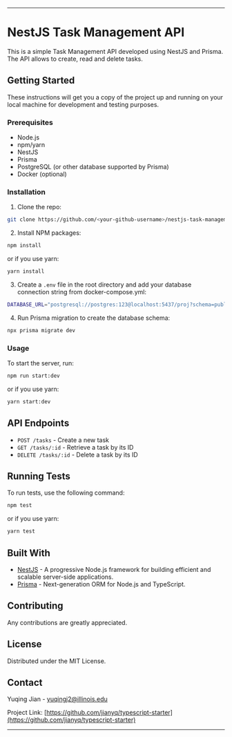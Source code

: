 
---

# NestJS Task Management API

This is a simple Task Management API developed using NestJS and Prisma. The API allows to create, read and delete tasks.

## Getting Started

These instructions will get you a copy of the project up and running on your local machine for development and testing purposes.

### Prerequisites

- Node.js
- npm/yarn
- NestJS
- Prisma
- PostgreSQL (or other database supported by Prisma)
- Docker (optional)

### Installation

1. Clone the repo:

```bash
git clone https://github.com/<your-github-username>/nestjs-task-management.git
```

2. Install NPM packages:

```bash
npm install
```

or if you use yarn:

```bash
yarn install
```

3. Create a `.env` file in the root directory and add your database connection string from docker-compose.yml:

```bash
DATABASE_URL="postgresql://postgres:123@localhost:5437/proj?schema=public"
```

4. Run Prisma migration to create the database schema:

```bash
npx prisma migrate dev
```

### Usage

To start the server, run:

```bash
npm run start:dev
```

or if you use yarn:

```bash
yarn start:dev
```

## API Endpoints

- `POST /tasks` - Create a new task
- `GET /tasks/:id` - Retrieve a task by its ID
- `DELETE /tasks/:id` - Delete a task by its ID

## Running Tests

To run tests, use the following command:

```bash
npm test
```

or if you use yarn:

```bash
yarn test
```

## Built With

- [NestJS](https://nestjs.com/) - A progressive Node.js framework for building efficient and scalable server-side applications.
- [Prisma](https://www.prisma.io/) - Next-generation ORM for Node.js and TypeScript.

## Contributing

Any contributions are greatly appreciated.

## License

Distributed under the MIT License.

## Contact

Yuqing Jian - [yuqingj2@illinois.edu](yuqingj2@illinois.edu)

Project Link: [https://github.com/jianyq/typescript-starter](https://github.com/jianyq/typescript-starter)

---
